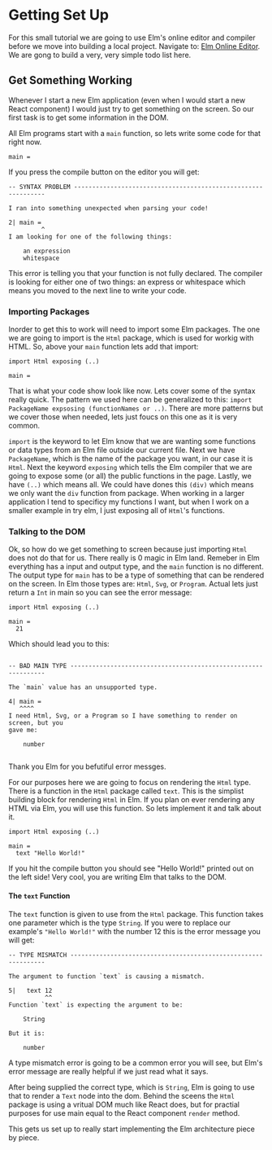 # Getting Set Up

For this small tutorial we are going to use Elm's online editor and compiler before we move into building a local project. Navigate to: [Elm Online Editor](http://elm-lang.org/try). We are gong to build a very, very simple todo list here.

## Get Something Working

Whenever I start a new Elm application (even when I would start a new React component) I would just try to get something on the screen. So our first task is to get some information in the DOM.

All Elm programs start with a `main` function, so lets write some code for that right now.

```
main =

```
If you press the compile button on the editor you will get:

```
-- SYNTAX PROBLEM --------------------------------------------------------------

I ran into something unexpected when parsing your code!

2| main =
         ^
I am looking for one of the following things:

    an expression
    whitespace

```

This error is telling you that your function is not fully declared. The compiler is looking for either one of two things: an express or whitespace which means you moved to the next line to write your code.

### Importing Packages

Inorder to get this to work will need to import some Elm packages. The one we are going to import is the `Html` package, which is used for workig with HTML. So, above your `main` function lets add that import:

```
import Html exposing (..)

main =
```

That is what your code show look like now. Lets cover some of the syntax really quick.
The pattern we used here can be generalized to this: `import PackageName expsosing (functionNames or ..)`. There are more patterns but we cover those when needed, lets just foucs on this one as it is very common.

`import` is the keyword to let Elm know that we are wanting some functions or data types from an Elm file outside our current file. Next we have `PackageName`, which is the name of the package you want, in our case it is `Html`. Next the keyword `exposing` which tells the Elm compiler that we are going to expose some (or all) the public functions in the page. Lastly, we have `(..)` which means all. We could have dones this `(div)` which means we only want the `div` function from package. When working in a larger application I tend to specificy my functions I want, but when I work on a smaller example in try elm, I just exposing all of `Html`'s functions.

### Talking to the DOM

Ok, so how do we get something to screen because just importing `Html` does not do that for us. There really is 0 magic in Elm land. Remeber in Elm everything has a input and output type, and the `main` function is no different. The output type for `main` has to be a type of something that can be rendered on the screen. In Elm those types are: `Html`, `Svg`, or `Program`. Actual lets just return a `Int` in main so you can see the error message:

```
import Html exposing (..)

main =
  21
```

Which should lead you to this:

```

-- BAD MAIN TYPE ---------------------------------------------------------------

The `main` value has an unsupported type.

4| main =
   ^^^^
I need Html, Svg, or a Program so I have something to render on screen, but you
gave me:

    number


```

Thank you Elm for you befutiful error messges.

For our purposes here we are going to focus on rendering the `Html` type. There is a function in the `Html` package called `text`. This is the simplist building block for rendering `Html` in Elm. If you plan on ever rendering any HTML via Elm, you will use this function. So lets implement it and talk about it.

```
import Html exposing (..)

main =
  text "Hello World!"

```

If you hit the compile button you should see "Hello World!" printed out on the left side! Very cool, you are writing Elm that talks to the DOM.

#### The `text` Function

The `text` function is given to use from the `Html` package. This function takes one parameter which is the type `String`. If you were to replace our example's `"Hello World!"` with the number 12 this is the error message you will get:

```
-- TYPE MISMATCH ---------------------------------------------------------------

The argument to function `text` is causing a mismatch.

5|   text 12
          ^^
Function `text` is expecting the argument to be:

    String

But it is:

    number
```

A type mismatch error is going to be a common error you will see, but Elm's error message are really helpful if we just read what it says.

After being supplied the correct type, which is `String`, Elm is going to use that to render a `Text` node into the dom. Behind the sceens the `Html` package is using a vritual DOM much like React does, but for practial purposes for use main equal to the React component `render` method.

This gets us set up to really start implementing the Elm architecture piece by piece.


